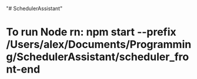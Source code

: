 "# SchedulerAssistant" 


# To run Node rn: npm start --prefix /Users/alex/Documents/Programming/SchedulerAssistant/scheduler_front-end